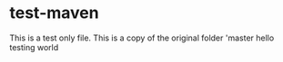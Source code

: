 # test-maven
This is a test only file.
This is a copy of the original folder 'master
hello testing world

